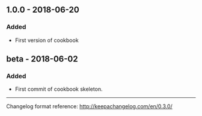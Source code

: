 ## 1.0.0 - 2018-06-20
### Added
- First version of cookbook

## beta - 2018-06-02
### Added
- First commit of cookbook skeleton.

---
Changelog format reference: http://keepachangelog.com/en/0.3.0/
